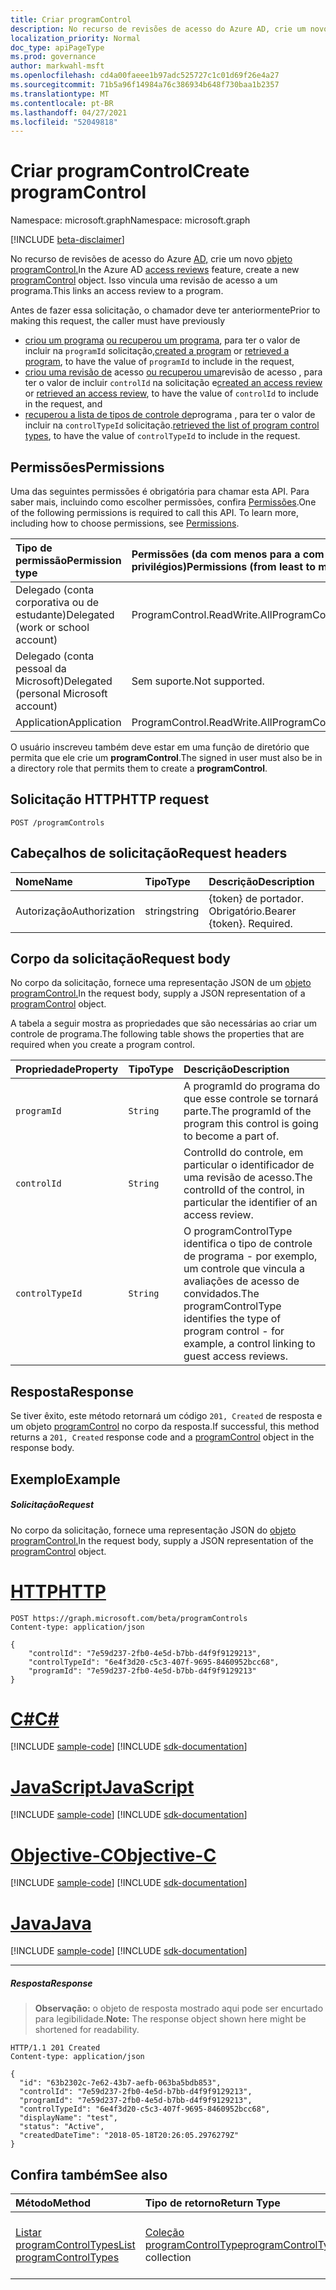 ```yaml
---
title: Criar programControl
description: No recurso de revisões de acesso do Azure AD, crie um novo objeto programControl.  Isso vincula uma revisão de acesso a um programa.
localization_priority: Normal
doc_type: apiPageType
ms.prod: governance
author: markwahl-msft
ms.openlocfilehash: cd4a00faeee1b97adc525727c1c01d69f26e4a27
ms.sourcegitcommit: 71b5a96f14984a76c386934b648f730baa1b2357
ms.translationtype: MT
ms.contentlocale: pt-BR
ms.lasthandoff: 04/27/2021
ms.locfileid: "52049818"
---
```

# <a name="create-programcontrol"></a><span data-ttu-id="433a8-104">Criar programControl</span><span class="sxs-lookup"><span data-stu-id="433a8-104">Create programControl</span></span>

<span data-ttu-id="433a8-105">Namespace: microsoft.graph</span><span class="sxs-lookup"><span data-stu-id="433a8-105">Namespace: microsoft.graph</span></span>

[!INCLUDE [beta-disclaimer](../../includes/beta-disclaimer.md)]

<span data-ttu-id="433a8-106">No recurso de revisões de acesso do Azure [AD,](../resources/accessreviews-root.md) crie um novo [objeto programControl.](../resources/programcontrol.md)</span><span class="sxs-lookup"><span data-stu-id="433a8-106">In the Azure AD [access reviews](../resources/accessreviews-root.md) feature, create a new [programControl](../resources/programcontrol.md) object.</span></span>  <span data-ttu-id="433a8-107">Isso vincula uma revisão de acesso a um programa.</span><span class="sxs-lookup"><span data-stu-id="433a8-107">This links an access review to a program.</span></span>

<span data-ttu-id="433a8-108">Antes de fazer essa solicitação, o chamador deve ter anteriormente</span><span class="sxs-lookup"><span data-stu-id="433a8-108">Prior to making this request, the caller must have previously</span></span>

- <span data-ttu-id="433a8-109">[criou um programa](program-create.md) [ou recuperou um programa](program-list.md), para ter o valor de incluir na `programId` solicitação,</span><span class="sxs-lookup"><span data-stu-id="433a8-109">[created a program](program-create.md) or [retrieved a program](program-list.md), to have the value of `programId` to include in the request,</span></span>
- <span data-ttu-id="433a8-110">[criou uma revisão de](accessreview-create.md) acesso [ou recuperou uma](accessreview-get.md)revisão de acesso , para ter o valor de incluir `controlId` na solicitação e</span><span class="sxs-lookup"><span data-stu-id="433a8-110">[created an access review](accessreview-create.md) or [retrieved an access review](accessreview-get.md), to have the value of `controlId` to include in the request, and</span></span>
- <span data-ttu-id="433a8-111">[recuperou a lista de tipos de controle de](programcontroltype-list.md)programa , para ter o valor de incluir na `controlTypeId` solicitação.</span><span class="sxs-lookup"><span data-stu-id="433a8-111">[retrieved the list of program control types](programcontroltype-list.md), to have the value of `controlTypeId` to include in the request.</span></span>


## <a name="permissions"></a><span data-ttu-id="433a8-112">Permissões</span><span class="sxs-lookup"><span data-stu-id="433a8-112">Permissions</span></span>
<span data-ttu-id="433a8-p103">Uma das seguintes permissões é obrigatória para chamar esta API. Para saber mais, incluindo como escolher permissões, confira [Permissões](/graph/permissions-reference).</span><span class="sxs-lookup"><span data-stu-id="433a8-p103">One of the following permissions is required to call this API. To learn more, including how to choose permissions, see [Permissions](/graph/permissions-reference).</span></span>

|<span data-ttu-id="433a8-115">Tipo de permissão</span><span class="sxs-lookup"><span data-stu-id="433a8-115">Permission type</span></span>                        | <span data-ttu-id="433a8-116">Permissões (da com menos para a com mais privilégios)</span><span class="sxs-lookup"><span data-stu-id="433a8-116">Permissions (from least to most privileged)</span></span>              |
|:--------------------------------------|:---------------------------------------------------------|
|<span data-ttu-id="433a8-117">Delegado (conta corporativa ou de estudante)</span><span class="sxs-lookup"><span data-stu-id="433a8-117">Delegated (work or school account)</span></span>     | <span data-ttu-id="433a8-118">ProgramControl.ReadWrite.All</span><span class="sxs-lookup"><span data-stu-id="433a8-118">ProgramControl.ReadWrite.All</span></span>  |
|<span data-ttu-id="433a8-119">Delegado (conta pessoal da Microsoft)</span><span class="sxs-lookup"><span data-stu-id="433a8-119">Delegated (personal Microsoft account)</span></span> | <span data-ttu-id="433a8-120">Sem suporte.</span><span class="sxs-lookup"><span data-stu-id="433a8-120">Not supported.</span></span> |
|<span data-ttu-id="433a8-121">Application</span><span class="sxs-lookup"><span data-stu-id="433a8-121">Application</span></span>                            |  <span data-ttu-id="433a8-122">ProgramControl.ReadWrite.All</span><span class="sxs-lookup"><span data-stu-id="433a8-122">ProgramControl.ReadWrite.All</span></span>  |

<span data-ttu-id="433a8-123">O usuário inscreveu também deve estar em uma função de diretório que permita que ele crie um **programControl**.</span><span class="sxs-lookup"><span data-stu-id="433a8-123">The signed in user must also be in a directory role that permits them to create a **programControl**.</span></span> 

## <a name="http-request"></a><span data-ttu-id="433a8-124">Solicitação HTTP</span><span class="sxs-lookup"><span data-stu-id="433a8-124">HTTP request</span></span>
<!-- { "blockType": "ignored" } -->
```http
POST /programControls
```
## <a name="request-headers"></a><span data-ttu-id="433a8-125">Cabeçalhos de solicitação</span><span class="sxs-lookup"><span data-stu-id="433a8-125">Request headers</span></span>
| <span data-ttu-id="433a8-126">Nome</span><span class="sxs-lookup"><span data-stu-id="433a8-126">Name</span></span>         | <span data-ttu-id="433a8-127">Tipo</span><span class="sxs-lookup"><span data-stu-id="433a8-127">Type</span></span>        | <span data-ttu-id="433a8-128">Descrição</span><span class="sxs-lookup"><span data-stu-id="433a8-128">Description</span></span> |
|:-------------|:------------|:------------|
| <span data-ttu-id="433a8-129">Autorização</span><span class="sxs-lookup"><span data-stu-id="433a8-129">Authorization</span></span> | <span data-ttu-id="433a8-130">string</span><span class="sxs-lookup"><span data-stu-id="433a8-130">string</span></span> | <span data-ttu-id="433a8-p104">\{token\} de portador. Obrigatório.</span><span class="sxs-lookup"><span data-stu-id="433a8-p104">Bearer \{token\}. Required.</span></span> |

## <a name="request-body"></a><span data-ttu-id="433a8-133">Corpo da solicitação</span><span class="sxs-lookup"><span data-stu-id="433a8-133">Request body</span></span>
<span data-ttu-id="433a8-134">No corpo da solicitação, fornece uma representação JSON de um [objeto programControl.](../resources/programcontrol.md)</span><span class="sxs-lookup"><span data-stu-id="433a8-134">In the request body, supply a JSON representation of a [programControl](../resources/programcontrol.md) object.</span></span>

<span data-ttu-id="433a8-135">A tabela a seguir mostra as propriedades que são necessárias ao criar um controle de programa.</span><span class="sxs-lookup"><span data-stu-id="433a8-135">The following table shows the properties that are required when you create a program control.</span></span>

| <span data-ttu-id="433a8-136">Propriedade</span><span class="sxs-lookup"><span data-stu-id="433a8-136">Property</span></span>     | <span data-ttu-id="433a8-137">Tipo</span><span class="sxs-lookup"><span data-stu-id="433a8-137">Type</span></span>        | <span data-ttu-id="433a8-138">Descrição</span><span class="sxs-lookup"><span data-stu-id="433a8-138">Description</span></span> |
|:-------------|:------------|:------------|
| `programId`              |`String`                | <span data-ttu-id="433a8-139">A programId do programa do que esse controle se tornará parte.</span><span class="sxs-lookup"><span data-stu-id="433a8-139">The programId of the program this control is going to become a part of.</span></span>                             |
| `controlId`              |`String`                | <span data-ttu-id="433a8-140">ControlId do controle, em particular o identificador de uma revisão de acesso.</span><span class="sxs-lookup"><span data-stu-id="433a8-140">The controlId of the control, in particular the identifier of an access review.</span></span>                                                |
| `controlTypeId`          |`String`                | <span data-ttu-id="433a8-141">O programControlType identifica o tipo de controle de programa - por exemplo, um controle que vincula a avaliações de acesso de convidados.</span><span class="sxs-lookup"><span data-stu-id="433a8-141">The programControlType identifies the type of program control - for example, a control linking to guest access reviews.</span></span> |

## <a name="response"></a><span data-ttu-id="433a8-142">Resposta</span><span class="sxs-lookup"><span data-stu-id="433a8-142">Response</span></span>
<span data-ttu-id="433a8-143">Se tiver êxito, este método retornará um código `201, Created` de resposta e um objeto [programControl](../resources/programcontrol.md) no corpo da resposta.</span><span class="sxs-lookup"><span data-stu-id="433a8-143">If successful, this method returns a `201, Created` response code and a [programControl](../resources/programcontrol.md) object in the response body.</span></span>


## <a name="example"></a><span data-ttu-id="433a8-144">Exemplo</span><span class="sxs-lookup"><span data-stu-id="433a8-144">Example</span></span>
##### <a name="request"></a><span data-ttu-id="433a8-145">Solicitação</span><span class="sxs-lookup"><span data-stu-id="433a8-145">Request</span></span>
<span data-ttu-id="433a8-146">No corpo da solicitação, fornece uma representação JSON do [objeto programControl.](../resources/programcontrol.md)</span><span class="sxs-lookup"><span data-stu-id="433a8-146">In the request body, supply a JSON representation of the [programControl](../resources/programcontrol.md) object.</span></span>


# <a name="http"></a>[<span data-ttu-id="433a8-147">HTTP</span><span class="sxs-lookup"><span data-stu-id="433a8-147">HTTP</span></span>](#tab/http)
<!-- {
  "blockType": "request",
  "name": "create_programControl_from_programControls"
}-->
```http
POST https://graph.microsoft.com/beta/programControls
Content-type: application/json

{
    "controlId": "7e59d237-2fb0-4e5d-b7bb-d4f9f9129213",
    "controlTypeId": "6e4f3d20-c5c3-407f-9695-8460952bcc68",
    "programId": "7e59d237-2fb0-4e5d-b7bb-d4f9f9129213"
}
```
# <a name="c"></a>[<span data-ttu-id="433a8-148">C#</span><span class="sxs-lookup"><span data-stu-id="433a8-148">C#</span></span>](#tab/csharp)
[!INCLUDE [sample-code](../includes/snippets/csharp/create-programcontrol-from-programcontrols-csharp-snippets.md)]
[!INCLUDE [sdk-documentation](../includes/snippets/snippets-sdk-documentation-link.md)]

# <a name="javascript"></a>[<span data-ttu-id="433a8-149">JavaScript</span><span class="sxs-lookup"><span data-stu-id="433a8-149">JavaScript</span></span>](#tab/javascript)
[!INCLUDE [sample-code](../includes/snippets/javascript/create-programcontrol-from-programcontrols-javascript-snippets.md)]
[!INCLUDE [sdk-documentation](../includes/snippets/snippets-sdk-documentation-link.md)]

# <a name="objective-c"></a>[<span data-ttu-id="433a8-150">Objective-C</span><span class="sxs-lookup"><span data-stu-id="433a8-150">Objective-C</span></span>](#tab/objc)
[!INCLUDE [sample-code](../includes/snippets/objc/create-programcontrol-from-programcontrols-objc-snippets.md)]
[!INCLUDE [sdk-documentation](../includes/snippets/snippets-sdk-documentation-link.md)]

# <a name="java"></a>[<span data-ttu-id="433a8-151">Java</span><span class="sxs-lookup"><span data-stu-id="433a8-151">Java</span></span>](#tab/java)
[!INCLUDE [sample-code](../includes/snippets/java/create-programcontrol-from-programcontrols-java-snippets.md)]
[!INCLUDE [sdk-documentation](../includes/snippets/snippets-sdk-documentation-link.md)]

---


##### <a name="response"></a><span data-ttu-id="433a8-152">Resposta</span><span class="sxs-lookup"><span data-stu-id="433a8-152">Response</span></span>
><span data-ttu-id="433a8-153">**Observação:** o objeto de resposta mostrado aqui pode ser encurtado para legibilidade.</span><span class="sxs-lookup"><span data-stu-id="433a8-153">**Note:** The response object shown here might be shortened for readability.</span></span>
<!-- {
  "blockType": "response",
  "truncated": true,
  "@odata.type": "microsoft.graph.programControl"
} -->
```http
HTTP/1.1 201 Created
Content-type: application/json

{
  "id": "63b2302c-7e62-43b7-aefb-063ba5bdb853",
  "controlId": "7e59d237-2fb0-4e5d-b7bb-d4f9f9129213",
  "programId": "7e59d237-2fb0-4e5d-b7bb-d4f9f9129213",
  "controlTypeId": "6e4f3d20-c5c3-407f-9695-8460952bcc68",
  "displayName": "test",
  "status": "Active",
  "createdDateTime": "2018-05-18T20:26:05.2976279Z"
}
```

## <a name="see-also"></a><span data-ttu-id="433a8-154">Confira também</span><span class="sxs-lookup"><span data-stu-id="433a8-154">See also</span></span>

| <span data-ttu-id="433a8-155">Método</span><span class="sxs-lookup"><span data-stu-id="433a8-155">Method</span></span>           | <span data-ttu-id="433a8-156">Tipo de retorno</span><span class="sxs-lookup"><span data-stu-id="433a8-156">Return Type</span></span>    |<span data-ttu-id="433a8-157">Descrição</span><span class="sxs-lookup"><span data-stu-id="433a8-157">Description</span></span>|
|:---------------|:--------|:----------|
|[<span data-ttu-id="433a8-158">Listar programControlTypes</span><span class="sxs-lookup"><span data-stu-id="433a8-158">List programControlTypes</span></span>](../api/programcontroltype-list.md) | <span data-ttu-id="433a8-159">[Coleção programControlType](../resources/programcontroltype.md)</span><span class="sxs-lookup"><span data-stu-id="433a8-159">[programControlType](../resources/programcontroltype.md) collection</span></span>| <span data-ttu-id="433a8-160">Listar tipos de controle de programa.</span><span class="sxs-lookup"><span data-stu-id="433a8-160">List program control types.</span></span> |


<!--
{
  "type": "#page.annotation",
  "description": "Create programControl",
  "keywords": "",
  "section": "documentation",
  "tocPath": "",
  "suppressions": [
  ]
}
-->


